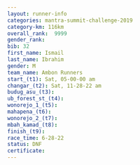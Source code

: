 ```yaml
---
layout: runner-info 
categories: mantra-summit-challenge-2019 
category-km: 116km 
overall_rank:  9999
gender_rank: 
bib: 32
first_name: Ismail
last_name: Ibrahim
gender: M
team_name: Ambon Runners
start_(t1): Sat, 05-00-00 am
changar_(t2): Sat, 11-28-22 am
budug_asu_(t3): 
ub_forest_st_(t4): 
wonorejo_1_(t5): 
mahapena_(t6): 
wonorejo_2_(t7): 
mbah_kamad_(t8): 
finish_(t9): 
race_time: 6-28-22
status: DNF
certificate: 
---
```

